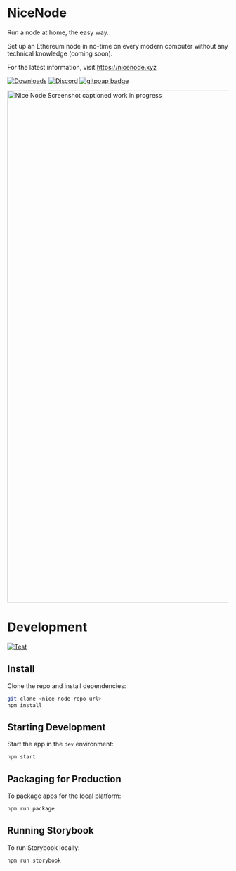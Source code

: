 # NiceNode

Run a node at home, the easy way.

Set up an Ethereum node in no-time on every modern computer without any technical knowledge (coming soon).

For the latest information, visit https://nicenode.xyz

[![Downloads](https://badgen.net/badge/icon/alpha?label=downloads)](https://www.nicenode.xyz/#download) [![Discord](https://badgen.net/badge/icon/discord?icon=discord&label)](https://discord.gg/k3dpYU4Pn9)
[![gitpoap badge](https://public-api.gitpoap.io/v1/repo/jgresham/nice-node/badge)](https://www.gitpoap.io/gh/NiceNode/nice-node)

<img width="1164" alt="Nice Node Screenshot captioned work in progress" src="https://user-images.githubusercontent.com/3721291/213537206-fa5380f4-af5b-4d81-a07b-ea9072f07b24.png">

# Development

[![Test](https://github.com/jgresham/nice-node/actions/workflows/test.yml/badge.svg)](https://github.com/jgresham/nice-node/actions/workflows/test.yml)



## Install

Clone the repo and install dependencies:

```bash
git clone <nice node repo url>
npm install
```

## Starting Development

Start the app in the `dev` environment:

```bash
npm start
```

## Packaging for Production

To package apps for the local platform:

```bash
npm run package
```

## Running Storybook

To run Storybook locally:

```bash
npm run storybook
```
